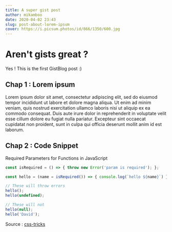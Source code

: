 ```yaml
---
title: A super gist post
author: mikamboo
date: 2020-04-02 23:43
slug: post-about-lorem-ipsum
cover: https://i.picsum.photos/id/866/1350/600.jpg
---
```


# Aren't gists great ?

Yes ! This is the first GistBlog post :)

## Chap 1 : Lorem ipsum

Lorem ipsum dolor sit amet, consectetur adipiscing elit, sed do eiusmod tempor incididunt ut labore et dolore magna aliqua. Ut enim ad minim veniam, quis nostrud exercitation ullamco laboris nisi ut aliquip ex ea commodo consequat. Duis aute irure dolor in reprehenderit in voluptate velit esse cillum dolore eu fugiat nulla pariatur. Excepteur sint occaecat cupidatat non proident, sunt in culpa qui officia deserunt mollit anim id est laborum.

## Chap 2 : Code Snippet

Required Parameters for Functions in JavaScript

```js
const isRequired = () => { throw new Error('param is required'); };

const hello = (name = isRequired()) => { console.log(`hello ${name}`) };

// These will throw errors
hello();
hello(undefined);

// These will not
hello(null);
hello('David');
```

Source : [css-tricks](https://css-tricks.com/snippets/javascript/required-parameters-for-functions-in-javascript)
